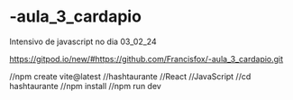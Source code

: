 # -aula_3_cardapio
Intensivo de javascript no dia 03_02_24

https://gitpod.io/new/#https://github.com/Francisfox/-aula_3_cardapio.git

//npm create vite@latest
//hashtaurante
//React
//JavaScript
//cd hashtaurante
//npm install
//npm run dev
